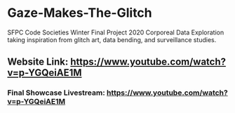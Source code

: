 # Gaze-Makes-The-Glitch
SFPC Code Societies Winter Final Project 2020
Corporeal Data Exploration taking inspiration from glitch art, data bending, and surveillance studies.
## Website Link: https://www.youtube.com/watch?v=p-YGQeiAE1M
### Final Showcase Livestream: https://www.youtube.com/watch?v=p-YGQeiAE1M
